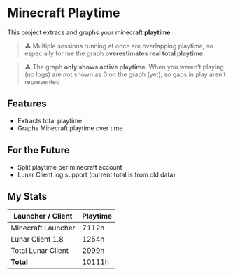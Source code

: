 # Minecraft Playtime
This project extracs and graphs your minecraft **playtime**

> ⚠️ Multiple sessions running at once are overlapping playtime, so especially for me the graph **overestimates real total playtime**

> ⚠️ The graph **only shows active playtime**. When you weren’t playing (no logs) are not shown as 0 on the graph (yet), so gaps in play aren’t represented

## Features
- Extracts total playtime
- Graphs Minecraft playtime over time


## For the Future
- Split playtime per minecraft account
- Lunar Client log support (current total is from old data)


## My Stats
| Launcher / Client  | Playtime |
|--------------------|----------|
| Minecraft Launcher |  7112h   |
| Lunar Client 1.8   |  1254h   |
| Total Lunar Client |  2999h   |
| **Total**          |  10111h  |
